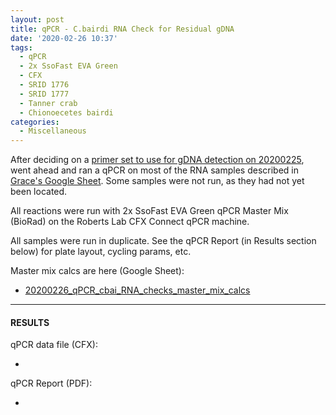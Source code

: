 ```yaml
---
layout: post
title: qPCR - C.bairdi RNA Check for Residual gDNA
date: '2020-02-26 10:37'
tags:
  - qPCR
  - 2x SsoFast EVA Green
  - CFX
  - SRID 1776
  - SRID 1777
  - Tanner crab
  - Chionoecetes bairdi
categories:
  - Miscellaneous
---
```

After deciding on a [primer set to use for gDNA detection on 20200225](https://robertslab.github.io/sams-notebook/2020/02/25/qPCR-C.bairdi-Primer-Tests-on-gDNA.html), went ahead and ran a qPCR on most of the RNA samples described in [Grace's Google Sheet](https://docs.google.com/spreadsheets/d/1_J_eAYgR4ZwKKW_Uv1Fl7oMk9tl6ZdhPL7v_ka3CkTk/edit#gid=0). Some samples were not run, as they had not yet been located.

All reactions were run with 2x SsoFast EVA Green qPCR Master Mix (BioRad) on the Roberts Lab CFX Connect qPCR machine.

All samples were run in duplicate. See the qPCR Report (in Results section below) for plate layout, cycling params, etc.

Master mix calcs are here (Google Sheet):

- [20200226_qPCR_cbai_RNA_checks_master_mix_calcs](https://docs.google.com/spreadsheets/d/1fwabjIDu-17zrcM-NeYMf4guv6IPAvR3xWvpjfTroOg/edit?usp=sharing)


---

#### RESULTS

qPCR data file (CFX):

- []()

qPCR Report (PDF):

- []()
